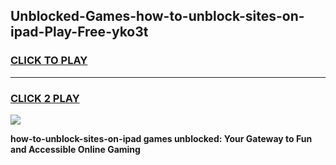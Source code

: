 
## Unblocked-Games-how-to-unblock-sites-on-ipad-Play-Free-yko3t
<h3>
<a href="https://premium76.site?title=how-to-unblock-sites-on-ipad&ref=20M">CLICK TO PLAY</a></h3>
<hr>

<h3>
<a href="https://premium76.site?title=how-to-unblock-sites-on-ipad&ref=20M">CLICK 2 PLAY</a>
  
</h3>

<a href="https://premium76.site?title=how-to-unblock-sites-on-ipad&ref=19M"><img src="https://clearcache.store/games.png"></a>


**how-to-unblock-sites-on-ipad games unblocked: Your Gateway to Fun and Accessible Online Gaming**
